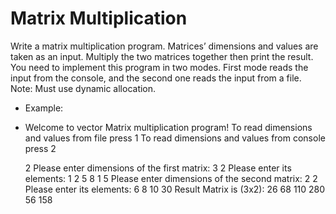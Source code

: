 # Matrix Multiplication

Write a matrix multiplication program. Matrices’ dimensions and values are taken as
an input. Multiply the two matrices together then print the result. You need to
implement this program in two modes.
First mode reads the input from the console, and the second one reads the input
from a file.
Note: Must use dynamic allocation.

- Example:
- 
  Welcome to vector Matrix multiplication program!
  To read dimensions and values from file press 1
  To read dimensions and values from console press 2
  
  2
  Please enter dimensions of the first matrix: 3 2
  Please enter its elements:
  1 2
  5 8
  1 5
  Please enter dimensions of the second matrix: 2 2
  Please enter its elements:
  6 8
  10 30
  Result Matrix is (3x2):
  26 68
  110 280
  56 158
